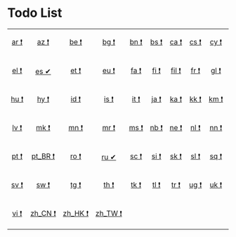 # Todo List

<table width="100%">
<tr><td align="center" width="8%">

[ar&nbsp;❗](todo/ar.md)

</td>
<td align="center" width="8%">

[az&nbsp;❗](todo/az.md)

</td>
<td align="center" width="8%">

[be&nbsp;❗](todo/be.md)

</td>
<td align="center" width="8%">

[bg&nbsp;❗](todo/bg.md)

</td>
<td align="center" width="8%">

[bn&nbsp;❗](todo/bn.md)

</td>
<td align="center" width="8%">

[bs&nbsp;❗](todo/bs.md)

</td>
<td align="center" width="8%">

[ca&nbsp;❗](todo/ca.md)

</td>
<td align="center" width="8%">

[cs&nbsp;❗](todo/cs.md)

</td>
<td align="center" width="8%">

[cy&nbsp;❗](todo/cy.md)

</td>
<td align="center" width="8%">

[da&nbsp;❗](todo/da.md)

</td>
<td align="center" width="8%">

[de&nbsp;❗](todo/de.md)

</td>
<td align="center" width="8%">

[de_CH&nbsp;❗](todo/de-ch.md)

</td>
</tr>
<tr><td align="center" width="8%">

[el&nbsp;❗](todo/el.md)

</td>
<td align="center" width="8%">

[es&nbsp;✔](todo/es.md)

</td>
<td align="center" width="8%">

[et&nbsp;❗](todo/et.md)

</td>
<td align="center" width="8%">

[eu&nbsp;❗](todo/eu.md)

</td>
<td align="center" width="8%">

[fa&nbsp;❗](todo/fa.md)

</td>
<td align="center" width="8%">

[fi&nbsp;❗](todo/fi.md)

</td>
<td align="center" width="8%">

[fil&nbsp;❗](todo/fil.md)

</td>
<td align="center" width="8%">

[fr&nbsp;❗](todo/fr.md)

</td>
<td align="center" width="8%">

[gl&nbsp;❗](todo/gl.md)

</td>
<td align="center" width="8%">

[he&nbsp;❗](todo/he.md)

</td>
<td align="center" width="8%">

[hi&nbsp;❗](todo/hi.md)

</td>
<td align="center" width="8%">

[hr&nbsp;❗](todo/hr.md)

</td>
</tr>
<tr><td align="center" width="8%">

[hu&nbsp;❗](todo/hu.md)

</td>
<td align="center" width="8%">

[hy&nbsp;❗](todo/hy.md)

</td>
<td align="center" width="8%">

[id&nbsp;❗](todo/id.md)

</td>
<td align="center" width="8%">

[is&nbsp;❗](todo/is.md)

</td>
<td align="center" width="8%">

[it&nbsp;❗](todo/it.md)

</td>
<td align="center" width="8%">

[ja&nbsp;❗](todo/ja.md)

</td>
<td align="center" width="8%">

[ka&nbsp;❗](todo/ka.md)

</td>
<td align="center" width="8%">

[kk&nbsp;❗](todo/kk.md)

</td>
<td align="center" width="8%">

[km&nbsp;❗](todo/km.md)

</td>
<td align="center" width="8%">

[kn&nbsp;❗](todo/kn.md)

</td>
<td align="center" width="8%">

[ko&nbsp;❗](todo/ko.md)

</td>
<td align="center" width="8%">

[lt&nbsp;❗](todo/lt.md)

</td>
</tr>
<tr><td align="center" width="8%">

[lv&nbsp;❗](todo/lv.md)

</td>
<td align="center" width="8%">

[mk&nbsp;❗](todo/mk.md)

</td>
<td align="center" width="8%">

[mn&nbsp;❗](todo/mn.md)

</td>
<td align="center" width="8%">

[mr&nbsp;❗](todo/mr.md)

</td>
<td align="center" width="8%">

[ms&nbsp;❗](todo/ms.md)

</td>
<td align="center" width="8%">

[nb&nbsp;❗](todo/nb.md)

</td>
<td align="center" width="8%">

[ne&nbsp;❗](todo/ne.md)

</td>
<td align="center" width="8%">

[nl&nbsp;❗](todo/nl.md)

</td>
<td align="center" width="8%">

[nn&nbsp;❗](todo/nn.md)

</td>
<td align="center" width="8%">

[oc&nbsp;❗](todo/oc.md)

</td>
<td align="center" width="8%">

[pl&nbsp;❗](todo/pl.md)

</td>
<td align="center" width="8%">

[ps&nbsp;❗](todo/ps.md)

</td>
</tr>
<tr><td align="center" width="8%">

[pt&nbsp;❗](todo/pt.md)

</td>
<td align="center" width="8%">

[pt_BR&nbsp;❗](todo/pt-br.md)

</td>
<td align="center" width="8%">

[ro&nbsp;❗](todo/ro.md)

</td>
<td align="center" width="8%">

[ru&nbsp;✔](todo/ru.md)

</td>
<td align="center" width="8%">

[sc&nbsp;❗](todo/sc.md)

</td>
<td align="center" width="8%">

[si&nbsp;❗](todo/si.md)

</td>
<td align="center" width="8%">

[sk&nbsp;❗](todo/sk.md)

</td>
<td align="center" width="8%">

[sl&nbsp;❗](todo/sl.md)

</td>
<td align="center" width="8%">

[sq&nbsp;❗](todo/sq.md)

</td>
<td align="center" width="8%">

[sr_Cyrl&nbsp;❗](todo/sr-cyrl.md)

</td>
<td align="center" width="8%">

[sr_Latn&nbsp;❗](todo/sr-latn.md)

</td>
<td align="center" width="8%">

[sr_Latn_ME&nbsp;❗](todo/sr-latn-me.md)

</td>
</tr>
<tr><td align="center" width="8%">

[sv&nbsp;❗](todo/sv.md)

</td>
<td align="center" width="8%">

[sw&nbsp;❗](todo/sw.md)

</td>
<td align="center" width="8%">

[tg&nbsp;❗](todo/tg.md)

</td>
<td align="center" width="8%">

[th&nbsp;❗](todo/th.md)

</td>
<td align="center" width="8%">

[tk&nbsp;❗](todo/tk.md)

</td>
<td align="center" width="8%">

[tl&nbsp;❗](todo/tl.md)

</td>
<td align="center" width="8%">

[tr&nbsp;❗](todo/tr.md)

</td>
<td align="center" width="8%">

[ug&nbsp;❗](todo/ug.md)

</td>
<td align="center" width="8%">

[uk&nbsp;❗](todo/uk.md)

</td>
<td align="center" width="8%">

[ur&nbsp;❗](todo/ur.md)

</td>
<td align="center" width="8%">

[uz_Cyrl&nbsp;❗](todo/uz-cyrl.md)

</td>
<td align="center" width="8%">

[uz_Latn&nbsp;❗](todo/uz-latn.md)

</td>
</tr>
<tr><td align="center" width="8%">

[vi&nbsp;❗](todo/vi.md)

</td>
<td align="center" width="8%">

[zh_CN&nbsp;❗](todo/zh-cn.md)

</td>
<td align="center" width="8%">

[zh_HK&nbsp;❗](todo/zh-hk.md)

</td>
<td align="center" width="8%">

[zh_TW&nbsp;❗](todo/zh-tw.md)

</td>
<td align="center" width="8%">


</td>
<td align="center" width="8%">


</td>
<td align="center" width="8%">


</td>
<td align="center" width="8%">


</td>
<td align="center" width="8%">


</td>
<td align="center" width="8%">


</td>
<td align="center" width="8%">


</td>
<td align="center" width="8%">


</td>
</tr>

</table>

